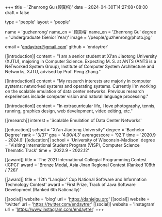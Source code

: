 +++
title = 'Zhenrong Gu (顾真榕)'
date = 2024-04-30T14:27:08+08:00
draft = false

type = 'people'
layout = 'people'

name = 'guzhenrong'
name_cn = '顾真榕'
name_en = 'Zhenrong Gu'
degree = 'Undergraduate (Senior Year)'
image = '/people/guzhenrong/photo.jpg'

email = 'endaytrer@gmail.com'
github = 'endaytrer'

[[introduction]]
    content = "I am a senior student at Xi'an Jiaotong University (XJTU), majoring in Computer Science. Expecting M. S. at ANTS (ANTS is a NeTworked System Group), Institute of Computer System Architecture and Networks, XJTU, advised by Prof. Peng Zhang."

[[introduction]]
    content = "My research interests are majorly in computer systems: networked systems and operating systems. Currently I'm working on the scalable emulation of data center networks. Previous research experiences include computer vision and natural language processing."

[[introduction]]
    content = "In extracurricular life, I love photography, tennis, running, graphics design, web development, video editing, etc."

[[research]]
    interest = 'Scalable Emulation of Data Center Networks'

[[education]]
    school = "Xi'an Jiaotong University"
    degree = 'Bachelor Degree'
    rank = '3/37'
    gpa = '4.00/4.3'
    averagescore = '92.1'
    time = '2020.9 - 2024.6'
[[education]]
    school = 'University of Wisconsin-Madison'
    degree = 'Visiting International Student Program (VISP), Computer Science Thematic Track'
    time = '2022.9 - 2022.12'

[[award]]
    title = 'The 2021 International Collegial Programming Contest (ICPC)'
    award = 'Bronze Medal, Asia Jinan Regional Contest (Ranked 108th / 726)'

[[award]]
    title = '12th “Lanqiao” Cup National Software and Information Technology Contest'
    award = 'First Prize, Track of Java Software Development (Ranked 6th Nationally)'

[[social]]
    website = 'blog'
    url = 'https://danielgu.org'
[[social]]
    website = 'twitter'
    url = 'https://twitter.com/endaytrer'
[[social]]
    website = 'instagram'
    url = 'https://www.instagram.com/endaytrer'
+++

